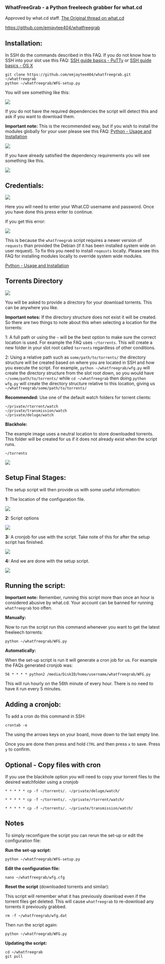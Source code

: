 
### WhatFreeGrab - a Python freeleech grabber for what.cd

Approved by what.cd staff. [The Original thread on what.cd](https://what.cd/forums.php?action=viewthread&threadid=183793)

https://github.com/emjaytee404/whatfreegrab

Installation:
---

In SSH do the commands described in this FAQ. If you do not know how to SSH into your slot use this FAQ: [SSH guide basics - PuTTy](https://www.feralhosting.com/faq/view?question=12) or [SSH guide basics - OS X](https://www.feralhosting.com/faq/view?question=217)

~~~
git clone https://github.com/emjaytee404/whatfreegrab.git ~/whatfreegrab
python ~/whatfreegrab/WFG-setup.py
~~~

You will see something like this:

![](https://raw.github.com/feralhosting/feralfilehosting/master/Feral%20Wiki/Software/whatfreegrab/install-1.png)

If you do not have the required dependencies the script will detect this and ask if you want to download them.

**Important note:** This is the recommended way, but if you wish to install the modules globally for your user please see this FAQ: [Python - Usage and Installation](https://www.feralhosting.com/faq/view?question=204)

![](https://raw.github.com/feralhosting/feralfilehosting/master/Feral%20Wiki/Software/whatfreegrab/install-2.png)

If you have already satisfied the dependency requirements you will see something like this.

![](https://raw.github.com/feralhosting/feralfilehosting/master/Feral%20Wiki/Software/whatfreegrab/install-3.png)

Credentials:
---

![](https://raw.github.com/feralhosting/feralfilehosting/master/Feral%20Wiki/Software/whatfreegrab/credentials.png)

Here you will need to enter your What.CD username and password. Once you have done this press enter to continue.

If you get this error:

![](https://raw.github.com/feralhosting/feralfilehosting/master/Feral%20Wiki/Software/whatfreegrab/error.png)

This is because the `whatfreegrab` script requires a newer version of `requests` than provided the Debian (if it has been installed system wide on user request). To fix this you need to install `reqeusts` locally. Please see this FAQ for installing modules locally to override system wide modules.

[Python - Usage and Installation](https://www.feralhosting.com/faq/view?question=204)

Torrents Directory
---

![](https://raw.github.com/feralhosting/feralfilehosting/master/Feral%20Wiki/Software/whatfreegrab/target-1.png)

You will be asked to provide a directory for your download torrents. This can be anywhere you like.

**Important notes:** If the directory structure does not exist it will be created. So there are two things to note about this when selecting a location for the torrents:

1: A full path or using the `~` will be the best option to make sure the correct location is used. For example the FAQ uses `~/torrents`. This will create a new folder in your slot root called `torrents` regardless of other conditions.

2: Using a relative path such as `some/path/to/torrents/` the directory structure will be created based on where you are located in SSH and how you execute the script. For example, `python ~/whatfreegrab/wfg.py` will create the directory structure from the slot root down, so you would have `~/some/path/to/torrents/` while `cd ~/whatfreegrab` then doing `python wfg.py` will create the directory structure relative to this location, giving us `~/whatfreegrab/some/path/to/torrents/`

**Recommended:** Use one of the default watch folders for torrent clients:

~~~
~/private/rtorrent/watch
~/private/transmission/watch
~/private/deluge/watch
~~~

**Blackhole:**

The example image uses a neutral location to store downloaded torrents. This folder will be created for us if it does not already exist when the script runs.

~~~
~/torrents
~~~

![](https://raw.github.com/feralhosting/feralfilehosting/master/Feral%20Wiki/Software/whatfreegrab/target-2.png)

Setup Final Stages:
---

The setup script will then provide us with some useful information:

**1:** The location of the configuration file.

![](https://raw.github.com/feralhosting/feralfilehosting/master/Feral%20Wiki/Software/whatfreegrab/final-1.png)

**2:** Script options

![](https://raw.github.com/feralhosting/feralfilehosting/master/Feral%20Wiki/Software/whatfreegrab/final-2.png)

**3:** A cronjob for use with the script. Take note of this for after the setup script has finished.

![](https://raw.github.com/feralhosting/feralfilehosting/master/Feral%20Wiki/Software/whatfreegrab/final-3.png)

**4:** And we are done with the setup script.

![](https://raw.github.com/feralhosting/feralfilehosting/master/Feral%20Wiki/Software/whatfreegrab/final-4.png)

Running the script:
---

**Important note:** Remember, running this script more than once an hour is considered abusive by what.cd. Your account can be banned for running `whatfreegrab` too often.

**Manually:**

Now to run the script run this command whenever you want to get the latest freeleech torrents:

~~~
python ~/whatfreegrab/WFG.py
~~~

**Automatically:**

When the set-up script is run it will generate a cron job for us. For example the FAQs generated cronjob was:

~~~
56 * * * * python2 /media/DiskID/home/username/whatfreegrab/WFG.py
~~~

This will run hourly on the 56th minute of every hour. There is no need to have it run every 5 minutes.

Adding a cronjob:
---

To add a cron do this command in SSH:

~~~
crontab -e
~~~

The using the arrows keys on your board, move down to the last empty line. 

Once you are done then press and hold `CTRL` and then press `x` to save. Press `y` to confirm.

Optional - Copy files with cron
---

If you use the blackhole option you will need to copy your torrent files to the desired watchfolder using a cronjob

~~~
* * * * * cp -f ~/torrents/. ~/private/deluge/watch/
~~~

~~~
* * * * * cp -f ~/torrents/. ~/private/rtorrent/watch/
~~~

~~~
* * * * * cp -f ~/torrents/. ~/private/transmission/watch/
~~~

Notes
---

To simply reconfigure the script you can rerun the set-up or edit the configuration file:

**Run the set-up script:**

~~~
python ~/whatfreegrab/WFG-setup.py
~~~

**Edit the configuration file:**

~~~
nano ~/whatfreegrab/wfg.cfg
~~~

**Reset the script** (downloaded torrents and similar):

This script will remember what it has previously download even if the torrent files get deleted. This will cause `whatfreegrab` to re-download any torrents it previously grabbed.

~~~
rm -f ~/whatfreegrab/wfg.dat
~~~

Then run the script again:

~~~
python ~/whatfreegrab/WFG.py
~~~

**Updating the script:**

~~~
cd ~/whatfreegrab
git pull
~~~



